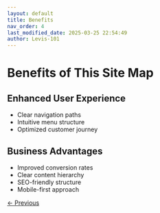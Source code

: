```yaml
---
layout: default
title: Benefits
nav_order: 4
last_modified_date: 2025-03-25 22:54:49
author: Levis-101
---
```


# Benefits of This Site Map

## Enhanced User Experience
- Clear navigation paths
- Intuitive menu structure
- Optimized customer journey

## Business Advantages
- Improved conversion rates
- Clear content hierarchy
- SEO-friendly structure
- Mobile-first approach

[← Previous](./user-flow)
